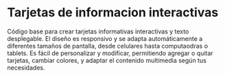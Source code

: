 # Tarjetas de informacion interactivas
Código base para crear tarjetas informativas interactivas y texto desplegable.
El diseño es responsivo y se adapta automáticamente a diferentes tamaños de pantalla, desde celulares hasta computaodras o tablets.
Es fácil de personalizar y modificar, permitiendo agregar o quitar tarjetas, cambiar colores, y adaptar el contenido multimedia según tus necesidades.
